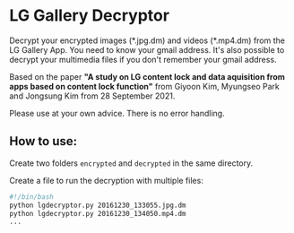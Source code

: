 # LG Gallery Decryptor
Decrypt your encrypted images (\*.jpg.dm) and videos (\*.mp4.dm) from the LG Gallery App. You need to know your gmail address. It's also possible to decrypt your multimedia files if you don't remember your gmail address.

Based on the paper **"A study on LG content lock and data aquisition from apps based on content lock function"** from Giyoon Kim, Myungseo Park and Jongsung Kim from 28 September 2021.

Please use at your own advice. There is no error handling.

## How to use:

Create two folders ```encrypted``` and ```decrypted``` in the same directory.

Create a file to run the decryption with multiple files:

```bash
#!/bin/bash
python lgdecryptor.py 20161230_133055.jpg.dm
python lgdecryptor.py 20161230_134050.mp4.dm
...
```
